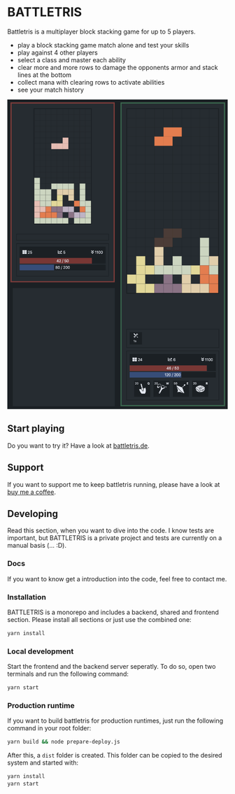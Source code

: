 # BATTLETRIS

Battletris is a multiplayer block stacking game for up to 5 players.

- play a block stacking game match alone and test your skills
- play against 4 other players
- select a class and master each ability
- clear more and more rows to damage the opponents armor and stack lines at the bottom
- collect mana with clearing rows to activate abilities
- see your match history

![Game Screenshot](https://raw.githubusercontent.com/Tschuck/battletris/develop/docs/game-screenshot.png)

## Start playing

Do you want to try it? Have a look at [battletris.de](https://battletris.de).

## Support

If you want to support me to keep battletris running, please have a look at [buy me a coffee](https://www.buymeacoffee.com/eo3m4BAyO).

## Developing

Read this section, when you want to dive into the code. I know tests are important, but BATTLETRIS is a private project and tests are currently on a manual basis (... :D).

### Docs

If you want to know get a introduction into the code, feel free to contact me.

### Installation

BATTLETRIS is a monorepo and includes a backend, shared and frontend section. Please install all sections or just use the combined one:

```sh
yarn install
```

### Local development

Start the frontend and the backend server seperatly. To do so, open two terminals and run the following command:

```sh
yarn start
```

### Production runtime

If you want to build battletris for production runtimes, just run the following command in your root folder:

```sh
yarn build && node prepare-deploy.js
```

After this, a `dist` folder is created. This folder can be copied to the desired system and started with:

```sh
yarn install
yarn start
```
